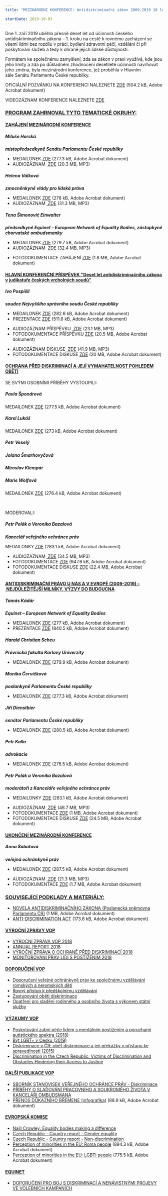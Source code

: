 ```yaml
---
title: "MEZINÁRODNÍ KONFERENCE: Antidiskriminační zákon 2009-2019 10 let k férovosti (Senát Parlamentu ČR)"

startDate: 2019-10-03
---
```


<p class="align-blok">Dne 1. září 2019 uběhlo přesně deset let od účinnosti českého antidiskriminačního zákona – 1. kroku na cestě k rovnému zacházení se všemi lidmi bez rozdílu v práci, bydlení zdravotní péči, vzdělání či při poskytování služeb a tedy k ohraně jejich lidské důstojnosti.</p>
<p class="align-blok">Formátem ke společnému zamyšlení, zda se zákon v praxi využívá, kde jsou jeho limity a zda po důkladném zhodnocení desetileté účinnosti navrhovat jeho změna, byla mezinárodní konference, jež proběhla v Hlavním sále Senátu Parlamentu České republiky.</p>
<p>OFICIÁLNÍ POZVÁNKU NA KONFERENCI NALEZNETE <a href="https://www.ochrance.cz/uploads-import/projekt_ESF/00_2019_VA/SYMPOSIA_KONFERENCE_VELEAKCE/10_03_Antidiskriminacni_zakon_10_let_k_ferovosti_Praha/ARCHIV/1_Antidiskriminacni_zakon_2009-2019_10_let_na_ceste_k_ferovosti_PROGRAM.pdf" target="_blank">ZDE</a> (504.2 kB, Adobe Acrobat dokument)</p>
<p>VIDEOZÁZNAM KONFERENCE NALEZNETE <a href="https://www.senat.cz/informace/galerie/videogalerie/video.php?id=568" target="_blank">ZDE</a></p><h3 class="align-center"><u><strong>PROGRAM </strong><strong>ZAHRNOVAL TYTO TEMATICKÉ OKRUHY:</strong></u></h3><h4 class="oranzova"><u>ZAHÁJENÍ MEZINÁRODNÍ KONFERENCE</u></h4><h5>Miluše Horská</h5><p><em><strong>místopředsedkyně Senátu Parlamentu České republiky</strong> </em></p><ul><li>MEDAILONEK <a href="https://www.ochrance.cz/uploads-import/projekt_ESF/00_2019_VA/SYMPOSIA_KONFERENCE_VELEAKCE/10_03_Antidiskriminacni_zakon_10_let_k_ferovosti_Praha/MEDAILONKY/Miluse_Horska.pdf" target="_blank">ZDE</a> (277.3 kB, Adobe Acrobat dokument)</li><li>AUDIOZÁZNAM <a href="https://www.ochrance.cz/uploads-import/projekt_ESF/00_2019_VA/SYMPOSIA_KONFERENCE_VELEAKCE/10_03_Antidiskriminacni_zakon_10_let_k_ferovosti_Praha/ARCHIV/1_uvod_mh.mp3" target="_blank"><img alt="" src="https://www.ochrance.cz/typo3/ext/od_linkdesc/icons/mp3.gif" class="od_linkdesc_icon" /> ZDE</a> (20.3 MB, MP3)</li></ul><h5>Helena Válková</h5><p><em><strong>zmocněnkyně vlády pro lidská práva</strong></em></p><ul><li>MEDAILONEK <a href="https://www.ochrance.cz/uploads-import/projekt_ESF/00_2019_VA/SYMPOSIA_KONFERENCE_VELEAKCE/10_03_Antidiskriminacni_zakon_10_let_k_ferovosti_Praha/MEDAILONKY/Helena_Valkova.pdf" target="_blank">ZDE</a> (278 kB, Adobe Acrobat dokument)</li><li>AUDIOZÁZNAM <a href="https://www.ochrance.cz/uploads-import/projekt_ESF/00_2019_VA/SYMPOSIA_KONFERENCE_VELEAKCE/10_03_Antidiskriminacni_zakon_10_let_k_ferovosti_Praha/ARCHIV/2_uvod_hv.mp3" target="_blank"><img alt="" src="https://www.ochrance.cz/typo3/ext/od_linkdesc/icons/mp3.gif" class="od_linkdesc_icon" /> ZDE</a> (31.3 MB, MP3)</li></ul><h5>Tena Šimonović Einwalter</h5><p><em><strong>předsedkyně Equinet – European Network of Equality Bodies, zástupkyně chorvatské ombudsmanky</strong> </em></p><ul><li>MEDAILONEK <a href="https://www.ochrance.cz/uploads-import/projekt_ESF/00_2019_VA/SYMPOSIA_KONFERENCE_VELEAKCE/10_03_Antidiskriminacni_zakon_10_let_k_ferovosti_Praha/MEDAILONKY/Tena_Simonovic_Einwalter.pdf" target="_blank">ZDE</a> (279.7 kB, Adobe Acrobat dokument)</li><li>AUDIOZÁZNAM <a href="https://www.ochrance.cz/uploads-import/projekt_ESF/00_2019_VA/SYMPOSIA_KONFERENCE_VELEAKCE/10_03_Antidiskriminacni_zakon_10_let_k_ferovosti_Praha/ARCHIV/3_uvod_tse.mp3" target="_blank"><img alt="" src="https://www.ochrance.cz/typo3/ext/od_linkdesc/icons/mp3.gif" class="od_linkdesc_icon" /> ZDE</a> (32.4 MB, MP3)</li></ul><p></p><ul><li>FOTODOKUMENTACE ZAHÁJENÍ <a href="https://www.ochrance.cz/uploads-import/projekt_ESF/00_2019_VA/SYMPOSIA_KONFERENCE_VELEAKCE/10_03_Antidiskriminacni_zakon_10_let_k_ferovosti_Praha/FOTO/1_zahajeni.pdf" target="_blank">ZDE</a> (1.8 MB, Adobe Acrobat dokument)</li></ul><p></p><h4 class="oranzova"><u>HLAVNÍ KONFERENČNÍ PŘÍSPĚVEK &quot;Deset let antidiskriminačního zákona v judikatuře českých vrcholných soudů&quot;</u></h4><h5>Ivo Pospíšil</h5><p><em><strong>soudce Nejvyššího správního soudu České republiky</strong> </em></p><ul><li>MEDAILONEK<em> </em><a href="https://www.ochrance.cz/uploads-import/projekt_ESF/00_2019_VA/SYMPOSIA_KONFERENCE_VELEAKCE/10_03_Antidiskriminacni_zakon_10_let_k_ferovosti_Praha/MEDAILONKY/Ivo_Pospisil.pdf" target="_blank">ZDE</a> (282.6 kB, Adobe Acrobat dokument)</li><li>PREZENTACE <a href="https://www.ochrance.cz/uploads-import/projekt_ESF/00_2019_VA/SYMPOSIA_KONFERENCE_VELEAKCE/10_03_Antidiskriminacni_zakon_10_let_k_ferovosti_Praha/ARCHIV/2_10_LET_ADZ_V_JUDIKATURE_CESKYCH_VRCHOLNYCH_SOUDU_Ivo_Pospisil_PREZENTACE.pdf" target="_blank">ZDE</a> (511.6 kB, Adobe Acrobat dokument)</li></ul><p></p><ul><li>AUDIOZÁZNAM PŘÍSPĚVKU <a href="https://www.ochrance.cz/uploads-import/projekt_ESF/00_2019_VA/SYMPOSIA_KONFERENCE_VELEAKCE/10_03_Antidiskriminacni_zakon_10_let_k_ferovosti_Praha/AUDIO/4_prispevek_ip.mp3" target="_blank"><img alt="" src="https://www.ochrance.cz/typo3/ext/od_linkdesc/icons/mp3.gif" class="od_linkdesc_icon" /> ZDE</a> (23.1 MB, MP3)</li><li>FOTODOKUMENTACE PŘÍSPĚVKU <a href="https://www.ochrance.cz/uploads-import/projekt_ESF/00_2019_VA/SYMPOSIA_KONFERENCE_VELEAKCE/10_03_Antidiskriminacni_zakon_10_let_k_ferovosti_Praha/FOTO/2_hlavni_konferencni_prispevek.pdf" target="_blank">ZDE</a> (20.5 MB, Adobe Acrobat dokument)</li></ul><p></p><ul><li>AUDIOZÁZNAM DISKUSE <a href="https://www.ochrance.cz/uploads-import/projekt_ESF/00_2019_VA/SYMPOSIA_KONFERENCE_VELEAKCE/10_03_Antidiskriminacni_zakon_10_let_k_ferovosti_Praha/ARCHIV/5_diskuze.mp3" target="_blank"><img alt="" src="https://www.ochrance.cz/typo3/ext/od_linkdesc/icons/mp3.gif" class="od_linkdesc_icon" /> ZDE</a> (41.9 MB, MP3)</li><li>FOTODOKUMENTACE DISKUSE <a href="https://www.ochrance.cz/uploads-import/projekt_ESF/00_2019_VA/SYMPOSIA_KONFERENCE_VELEAKCE/10_03_Antidiskriminacni_zakon_10_let_k_ferovosti_Praha/FOTO/3_hlavni_konferencni_prispevek_diskuse.pdf" target="_blank">ZDE</a> (20 MB, Adobe Acrobat dokument)</li></ul><p></p><h4 class="oranzova"><u>OCHRANA PŘED DISKRIMINACÍ A JEJÍ VYMAHATELNOST POHLEDEM OBĚTÍ</u></h4>
<p class="oranzova"></p>
<p class="seda">SE SVÝMI OSOBNÍMI PŘÍBĚHY VYSTOUPILI: </p><h5>Pavla Špondrová </h5><p>MEDAILONEK <a href="https://www.ochrance.cz/uploads-import/projekt_ESF/00_2019_VA/SYMPOSIA_KONFERENCE_VELEAKCE/10_03_Antidiskriminacni_zakon_10_let_k_ferovosti_Praha/MEDAILONKY/Pavla_Spondrova.pdf" target="_blank">ZDE</a> (277.5 kB, Adobe Acrobat dokument)</p><h5>Karel Lukáš</h5><p>MEDAILONEK <a href="https://www.ochrance.cz/uploads-import/projekt_ESF/00_2019_VA/SYMPOSIA_KONFERENCE_VELEAKCE/10_03_Antidiskriminacni_zakon_10_let_k_ferovosti_Praha/MEDAILONKY/Karel_Lukas.pdf" target="_blank">ZDE</a> (273 kB, Adobe Acrobat dokument)</p><h5>Petr Veselý</h5><h5>Jolana Šmarhovyčová</h5><h5>Miroslav Klempár</h5><h5>Marie Wolfová</h5><p>MEDAILONEK <a href="https://www.ochrance.cz/uploads-import/projekt_ESF/00_2019_VA/SYMPOSIA_KONFERENCE_VELEAKCE/10_03_Antidiskriminacni_zakon_10_let_k_ferovosti_Praha/MEDAILONKY/Marie_Wolfova.pdf" target="_blank">ZDE</a> (276.4 kB, Adobe Acrobat dokument)</p>
<p> </p>
<p class="seda">MODEROVALI:</p><h5 class="seda">Petr Polák a Veronika Bazalová</h5><p><em><strong>Kancelář veřejného ochránce práv</strong></em></p>
<p>MEDAILONKY<em><strong> </strong></em><a href="https://www.ochrance.cz/uploads-import/projekt_ESF/00_2019_VA/SYMPOSIA_KONFERENCE_VELEAKCE/10_03_Antidiskriminacni_zakon_10_let_k_ferovosti_Praha/MEDAILONKY/Petr_Polak_a_Veronika_Bazalova.pdf" target="_blank">ZDE</a> (283.1 kB, Adobe Acrobat dokument)</p>
<p><em></em></p>
<p></p><ul><li>AUDIOZÁZNAM <a href="https://www.ochrance.cz/uploads-import/projekt_ESF/00_2019_VA/SYMPOSIA_KONFERENCE_VELEAKCE/10_03_Antidiskriminacni_zakon_10_let_k_ferovosti_Praha/AUDIO/6_blok.mp3" target="_blank"><img alt="" src="https://www.ochrance.cz/typo3/ext/od_linkdesc/icons/mp3.gif" class="od_linkdesc_icon" /> ZDE</a> (34.5 MB, MP3) </li><li>FOTODOKUMENTACE <a href="https://www.ochrance.cz/uploads-import/projekt_ESF/00_2019_VA/SYMPOSIA_KONFERENCE_VELEAKCE/10_03_Antidiskriminacni_zakon_10_let_k_ferovosti_Praha/FOTO/4_osobni_pribehy.pdf" target="_blank">ZDE</a> (947.6 kB, Adobe Acrobat dokument)</li><li>FOTODOKUMENTACE DISKUSE <a href="https://www.ochrance.cz/uploads-import/projekt_ESF/00_2019_VA/SYMPOSIA_KONFERENCE_VELEAKCE/10_03_Antidiskriminacni_zakon_10_let_k_ferovosti_Praha/FOTO/5_osobni_pribehy_diskuse.pdf" target="_blank">ZDE</a> (22.4 MB, Adobe Acrobat dokument)</li></ul><p></p><h4 class="oranzova"><u>ANTIDISKRIMINAČNÍ PRÁVO U NÁS A V EVROPĚ (2009-2019) – NEJDŮLEŽITĚJŠÍ MILNÍKY, VÝZVY DO BUDOUCNA</u></h4><h5>Tamás Kádár</h5><p><em><strong>Equinet – European Network of Equality Bodies</strong> </em></p><ul><li>MEDAILONEK<em> </em><a href="https://www.ochrance.cz/uploads-import/projekt_ESF/00_2019_VA/SYMPOSIA_KONFERENCE_VELEAKCE/10_03_Antidiskriminacni_zakon_10_let_k_ferovosti_Praha/MEDAILONKY/Tamas_Kadar.pdf" target="_blank">ZDE</a> (277 kB, Adobe Acrobat dokument)</li><li>PREZENTACE <a href="https://www.ochrance.cz/uploads-import/projekt_ESF/00_2019_VA/SYMPOSIA_KONFERENCE_VELEAKCE/10_03_Antidiskriminacni_zakon_10_let_k_ferovosti_Praha/ARCHIV/3_10_years_of_anti-discrimination_law_Tamas_Kadar_PREZENTACE.pdf" target="_blank">ZDE</a> (840.5 kB, Adobe Acrobat dokument)</li></ul><h5>Harald Christian Scheu</h5><p><em><strong>Právnická fakulta Karlovy Univerzity</strong> </em></p><ul><li>MEDAILONEK <a href="https://www.ochrance.cz/uploads-import/projekt_ESF/00_2019_VA/SYMPOSIA_KONFERENCE_VELEAKCE/10_03_Antidiskriminacni_zakon_10_let_k_ferovosti_Praha/MEDAILONKY/Harald_Christian_Scheu.pdf" target="_blank">ZDE</a> (279.9 kB, Adobe Acrobat dokument)</li></ul><h5>Monika Červíčková</h5><p><em><strong>poslankyně Parlamentu České republiky</strong> </em></p><ul><li>MEDAILONEK <a href="https://www.ochrance.cz/uploads-import/projekt_ESF/00_2019_VA/SYMPOSIA_KONFERENCE_VELEAKCE/10_03_Antidiskriminacni_zakon_10_let_k_ferovosti_Praha/MEDAILONKY/Monika_Cervickova.pdf" target="_blank">ZDE</a> (277.3 kB, Adobe Acrobat dokument)</li></ul><h5>Jiří Dienstbier</h5><p><em><strong>senátor Parlamentu České republiky</strong> </em></p><ul><li>MEDAILONEK<em> </em><a href="https://www.ochrance.cz/uploads-import/projekt_ESF/00_2019_VA/SYMPOSIA_KONFERENCE_VELEAKCE/10_03_Antidiskriminacni_zakon_10_let_k_ferovosti_Praha/MEDAILONKY/Jiri_Dienstbier.pdf" target="_blank">ZDE</a> (280.5 kB, Adobe Acrobat dokument)</li></ul><h5>Petr Kalla</h5><p><em><strong>advokacie</strong> </em></p><ul><li>MEDAILONEK<em> </em><a href="https://www.ochrance.cz/uploads-import/projekt_ESF/00_2019_VA/SYMPOSIA_KONFERENCE_VELEAKCE/10_03_Antidiskriminacni_zakon_10_let_k_ferovosti_Praha/MEDAILONKY/Petr_Kalla.pdf" target="_blank">ZDE</a> (276.5 kB, Adobe Acrobat dokument)</li></ul><h5>Petr Polák a Veronika Bazalová</h5><p><em><strong>moderátoři z Kanceláře veřejného ochránce práv</strong> </em></p><ul><li>MEDAILONKY<em> </em><a href="https://www.ochrance.cz/uploads-import/projekt_ESF/00_2019_VA/SYMPOSIA_KONFERENCE_VELEAKCE/10_03_Antidiskriminacni_zakon_10_let_k_ferovosti_Praha/MEDAILONKY/Petr_Polak_a_Veronika_Bazalova.pdf" target="_blank">ZDE</a> (283.1 kB, Adobe Acrobat dokument)</li></ul><p><em></em></p><ul><li>AUDIOZÁZNAM <a href="https://www.ochrance.cz/uploads-import/projekt_ESF/00_2019_VA/SYMPOSIA_KONFERENCE_VELEAKCE/10_03_Antidiskriminacni_zakon_10_let_k_ferovosti_Praha/AUDIO/7_blok2.mp3" target="_blank"><img alt="" src="https://www.ochrance.cz/typo3/ext/od_linkdesc/icons/mp3.gif" class="od_linkdesc_icon" /> ZDE</a> (46.7 MB, MP3)</li><li>FOTODOKUMENTACE <a href="https://www.ochrance.cz/uploads-import/projekt_ESF/00_2019_VA/SYMPOSIA_KONFERENCE_VELEAKCE/10_03_Antidiskriminacni_zakon_10_let_k_ferovosti_Praha/FOTO/6_odpoledni_blok.pdf" target="_blank">ZDE</a> (1 MB, Adobe Acrobat dokument)</li><li>FOTODOKUMENTACE DISKUSE <a href="https://www.ochrance.cz/uploads-import/projekt_ESF/00_2019_VA/SYMPOSIA_KONFERENCE_VELEAKCE/10_03_Antidiskriminacni_zakon_10_let_k_ferovosti_Praha/FOTO/7_odpoledni_blok_diskuse.pdf" target="_blank">ZDE</a> (24.5 MB, Adobe Acrobat dokument)</li></ul><p></p><h4 class="oranzova"><u>UKONČENÍ MEZINÁRODNÍ KONFERENCE</u></h4><h5>Anna Šabatová</h5><p><em><strong>veřejná ochránkyně práv</strong></em> </p><ul><li>MEDAILONEK <a href="https://www.ochrance.cz/uploads-import/projekt_ESF/00_2019_VA/SYMPOSIA_KONFERENCE_VELEAKCE/10_03_Antidiskriminacni_zakon_10_let_k_ferovosti_Praha/MEDAILONKY/Anna_Sabatova.pdf" target="_blank">ZDE</a> (287.5 kB, Adobe Acrobat dokument)</li></ul><p></p><ul><li>AUDIOZÁZNAM <a href="https://www.ochrance.cz/uploads-import/projekt_ESF/00_2019_VA/SYMPOSIA_KONFERENCE_VELEAKCE/10_03_Antidiskriminacni_zakon_10_let_k_ferovosti_Praha/ARCHIV/8_zaver_as.mp3" target="_blank"><img alt="" src="https://www.ochrance.cz/typo3/ext/od_linkdesc/icons/mp3.gif" class="od_linkdesc_icon" /> ZDE</a> (21.3 MB, MP3)</li><li>FOTODOKUMENTACE <a href="https://www.ochrance.cz/uploads-import/projekt_ESF/00_2019_VA/SYMPOSIA_KONFERENCE_VELEAKCE/10_03_Antidiskriminacni_zakon_10_let_k_ferovosti_Praha/FOTO/8_zaverecne_slovo.pdf" target="_blank">ZDE</a> (1.7 MB, Adobe Acrobat dokument)</li></ul><p></p><h3 class="align-center"><strong><u>SOUVISEJÍCÍ PODKLADY A MATERIÁLY:</u></strong></h3>
<p class="align-center"></p>
<p></p><ul><li><a href="https://www.ochrance.cz/uploads-import/projekt_ESF/00_2019_VA/SYMPOSIA_KONFERENCE_VELEAKCE/10_03_Antidiskriminacni_zakon_10_let_k_ferovosti_Praha/ARCHIV/4_NOVELA_AZ_ST424_Poslanecka_snemovna_PCR.pdf" target="_blank">NOVELA ANTIDISKRIMINAČNÍHO ZÁKONA (Poslanecká sněmovna Parlamentu ČR)</a> (1 MB, Adobe Acrobat dokument)</li><li><a href="https://www.ochrance.cz/uploads-import/projekt_ESF/00_2019_VA/SYMPOSIA_KONFERENCE_VELEAKCE/10_03_Antidiskriminacni_zakon_10_let_k_ferovosti_Praha/ARCHIV/4_Anti-discrimination-Act.pdf" target="_blank">ANTI-DISCRIMINATION ACT</a> (173.6 kB, Adobe Acrobat dokument)</li></ul><p></p>
<p></p><h4><u>VÝROČNÍ ZPRÁVY VOP</u></h4><ul><li><a href="https://www.ochrance.cz/uploads-import/zpravy_pro_poslaneckou_snemovnu/Vyrocni_zprava_2018.pdf" target="_blank">VÝROČNÍ ZPRÁVA VOP 2018</a></li><li><a href="https://www.ochrance.cz/uploads-import/zpravy_pro_poslaneckou_snemovnu/Reports/2018/2018-Annual_Report.pdf" target="_blank">ANNUAL REPORT 2018</a></li><li><a href="https://www.ochrance.cz/uploads-import/DISKRIMINACE/Vyrocni_zpravy/2018-DIS-vyrocni-zprava.pdf" target="_blank">VÝROČNÍ ZPRÁVA O OCHRANĚ PŘED DISKRIMINACÍ 2018</a></li><li><a href="https://www.ochrance.cz/uploads-import/CRPD/Vyrocni_zpravy/CRPD_2018_CZ_web.pdf" target="_blank">MONITOROVÁNÍ PRÁV LIDÍ S POSTIŽENÍM 2018</a></li></ul><p></p><h4><u>DOPORUČENÍ VOP</u></h4><ul><li><a href="https://ochrance.cz/uploads-import/ESO/86-2017-DIS-VB_Doporuceni_desegregace.pdf" target="_blank">Doporučení veřejné ochránkyně práv ke společnému vzdělávání romských a neromských dětí</a></li><li><a href="https://ochrance.cz/uploads-import/ESO/25-2017-DIS-JMK_Doporuceni_k_rovnemu_pristupu_k_predskolnimu_vzdelavani.pdf" target="_blank">Rovný přístup k předškolnímu vzdělávání</a></li><li><a href="https://ochrance.cz/uploads-import/ESO/40-2019-DIS-LK_Doporuceni_Zastupovani_obeti_diskriminace.pdf" target="_blank">Zastupování oběti diskriminace</a></li><li><a href="https://www.ochrance.cz/uploads-import/projekt_ESF/2018_0157_Doporuceni_VOP_sladovani_02_WEB.PDF" target="_blank">Opatření pro sladění rodinného a osobního života s výkonem státní služby</a></li></ul><p></p><h4><u>VÝZKUMY VOP</u></h4><ul><li><a href="https://ochrance.cz/uploads-import/ESO/51-2017-DIS-JV_vyzkum.pdf" target="_blank">Poskytování zubní péče lidem s mentálním postižením a poruchami autistického spektra (2018)</a></li><li><a href="https://www.ochrance.cz/uploads-import/DISKRIMINACE/Vyzkum/Vyzkum-LGBT.pdf" target="_blank">Být LGBT+ v Česku (2019)</a></li><li><a href="https://www.ochrance.cz/uploads-import/ESO/CZ_Diskriminace_v_CR_vyzkum_01.pdf" target="_blank">Diskriminace v ČR: oběť diskriminace a její překážky v přístupu ke spravedlnosti (2015)</a></li><li><a href="https://www.ochrance.cz/uploads-import/ESO/EN_Discrimination_in_CZ_research_01.pdf" target="_blank">Discrimination in the Czech Republic: Victims of Discrimination and Obstacles Hindering their Access to Justice</a></li></ul><p></p><h4><u>DALŠÍ PUBLIKACE VOP</u></h4><ul><li><a href="https://www.ochrance.cz/uploads-import/Publikace/sborniky_stanoviska/Sbornik_Diskriminace.pdf" target="_blank">SBORNÍK STANOVISEK VEŘEJNÉHO OCHRÁNCE PRÁV - Diskriminace</a></li><li><a href="https://www.ochrance.cz/uploads-import/projekt_ESF/2018_0157_Ochrance_LetakA4_Pribehy_sladovani_04_web.pdf" target="_blank">PŘÍBĚHY O SLAĎOVÁNÍ PRACOVNÍHO A SOUKROMÉHO ŽIVOTA V KANCELÁŘI OMBUDSMANA</a></li><li><a href="https://www.ochrance.cz/uploads-import/projekt_ESF/00_2019_VA/SYMPOSIA_KONFERENCE_VELEAKCE/10_03_Antidiskriminacni_zakon_10_let_k_ferovosti_Praha/ARCHIV/5_PRENOS_DUKAZNIHO_BREMENE_INFOGRAFIKA_Ombudsman.pdf" target="_blank">PŘENOS DŮKAZNÍHO BŘEMENE (infografika)</a> (88.9 kB, Adobe Acrobat dokument)</li></ul><p></p><h4 class="seda"><u>EVROPSKÁ KOMISE</u></h4><ul><li><a href="https://www.equalitylaw.eu/downloads/4763-equality-bodies-making-a-difference-pdf-707-kb" target="_blank">Naill Crowley: Equality bodies making a difference</a></li><li><a href="https://www.equalitylaw.eu/downloads/4681-czech-republic-country-report-gender-equality-2018-pdf-1-5-mb" target="_blank">Czech Republic - Country report - Gender equality</a></li><li><a href="https://www.equalitylaw.eu/downloads/4680-czech-republic-country-report-non-discrimination-2018-pdf-2-5-mb" target="_blank">Czech Republic - Country report - Non-discrimination</a></li><li><a href="https://www.ochrance.cz/uploads-import/projekt_ESF/00_2019_VA/SYMPOSIA_KONFERENCE_VELEAKCE/10_03_Antidiskriminacni_zakon_10_let_k_ferovosti_Praha/ARCHIV/6_ROMA_PEOPLE_INFOGRAFIKA_Evropska_komise.pdf" target="_blank">Perception of minorities in the EU: Roma people</a> (894.3 kB, Adobe Acrobat dokument)</li><li><a href="https://www.ochrance.cz/uploads-import/projekt_ESF/00_2019_VA/SYMPOSIA_KONFERENCE_VELEAKCE/10_03_Antidiskriminacni_zakon_10_let_k_ferovosti_Praha/ARCHIV/6_LGBTI_PEOPLE_INFOGRAFIKA_Evropska_komise.pdf" target="_blank">Perception of minorities in the EU: LGBTI people</a> (775.5 kB, Adobe Acrobat dokument)</li></ul><h4 class="seda"><u>EQUINET</u></h4><ul><li><a href="https://www.ochrance.cz/uploads-import/projekt_ESF/00_2019_VA/KULATE_STOLY/05_23_10_let_spolecne_proti_diskriminaci/EQUINET_Doporuceni_pro_boj_s_diskriminaci_a_nenavistnymi_projevy_ve_volebnich_kampanich.pdf" target="_blank">DOPORUČENÍ PRO BOJ S DISKRIMINACÍ A NENÁVISTNÝMI PROJEVY VE VOLEBNÍCH KAMPANÍCH</a></li></ul>
